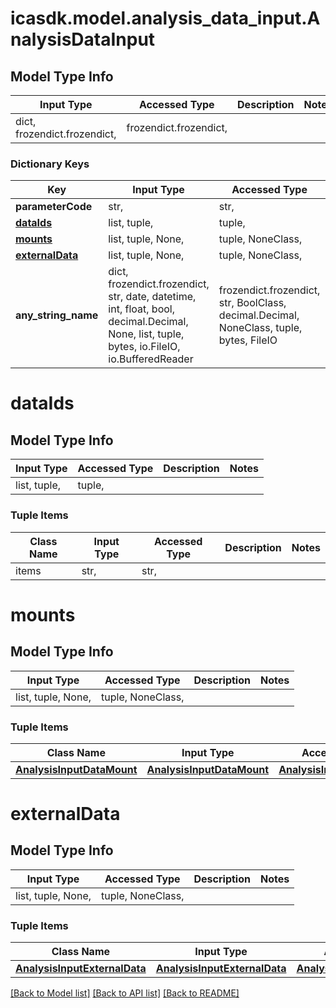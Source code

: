 # icasdk.model.analysis_data_input.AnalysisDataInput

## Model Type Info
Input Type | Accessed Type | Description | Notes
------------ | ------------- | ------------- | -------------
dict, frozendict.frozendict,  | frozendict.frozendict,  |  | 

### Dictionary Keys
Key | Input Type | Accessed Type | Description | Notes
------------ | ------------- | ------------- | ------------- | -------------
**parameterCode** | str,  | str,  |  | 
**[dataIds](#dataIds)** | list, tuple,  | tuple,  |  | [optional] 
**[mounts](#mounts)** | list, tuple, None,  | tuple, NoneClass,  |  | [optional] 
**[externalData](#externalData)** | list, tuple, None,  | tuple, NoneClass,  |  | [optional] 
**any_string_name** | dict, frozendict.frozendict, str, date, datetime, int, float, bool, decimal.Decimal, None, list, tuple, bytes, io.FileIO, io.BufferedReader | frozendict.frozendict, str, BoolClass, decimal.Decimal, NoneClass, tuple, bytes, FileIO | any string name can be used but the value must be the correct type | [optional]

# dataIds

## Model Type Info
Input Type | Accessed Type | Description | Notes
------------ | ------------- | ------------- | -------------
list, tuple,  | tuple,  |  | 

### Tuple Items
Class Name | Input Type | Accessed Type | Description | Notes
------------- | ------------- | ------------- | ------------- | -------------
items | str,  | str,  |  | 

# mounts

## Model Type Info
Input Type | Accessed Type | Description | Notes
------------ | ------------- | ------------- | -------------
list, tuple, None,  | tuple, NoneClass,  |  | 

### Tuple Items
Class Name | Input Type | Accessed Type | Description | Notes
------------- | ------------- | ------------- | ------------- | -------------
[**AnalysisInputDataMount**](AnalysisInputDataMount.md) | [**AnalysisInputDataMount**](AnalysisInputDataMount.md) | [**AnalysisInputDataMount**](AnalysisInputDataMount.md) |  | 

# externalData

## Model Type Info
Input Type | Accessed Type | Description | Notes
------------ | ------------- | ------------- | -------------
list, tuple, None,  | tuple, NoneClass,  |  | 

### Tuple Items
Class Name | Input Type | Accessed Type | Description | Notes
------------- | ------------- | ------------- | ------------- | -------------
[**AnalysisInputExternalData**](AnalysisInputExternalData.md) | [**AnalysisInputExternalData**](AnalysisInputExternalData.md) | [**AnalysisInputExternalData**](AnalysisInputExternalData.md) |  | 

[[Back to Model list]](../../README.md#documentation-for-models) [[Back to API list]](../../README.md#documentation-for-api-endpoints) [[Back to README]](../../README.md)

